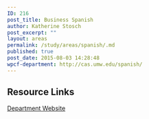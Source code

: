```yaml
---
ID: 216
post_title: Business Spanish
author: Katherine Stosch
post_excerpt: ""
layout: areas
permalink: /study/areas/spanish/.md
published: true
post_date: 2015-08-03 14:28:48
wpcf-department: http://cas.umw.edu/spanish/
---
```


<!-- Types Custom Fields: -->

<!-- resource-links -->
## Resource Links

<!-- department -->
[Department Website](http://cas.umw.edu/spanish/)

<!-- End department -->

<!-- End resource-links -->

<!-- End Types Custom Fields -->